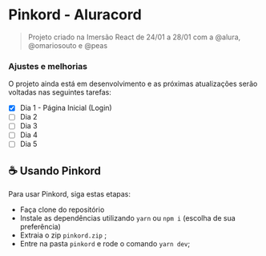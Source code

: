 # Pinkord - Aluracord

<!---Esses são exemplos. Veja https://shields.io para outras pessoas ou para personalizar este conjunto de escudos. Você pode querer incluir dependências, status do projeto e informações de licença aqui--->

> Projeto criado na Imersão React de 24/01 a 28/01 com a @alura, @omariosouto e @peas

### Ajustes e melhorias

O projeto ainda está em desenvolvimento e as próximas atualizações serão voltadas nas seguintes tarefas:

- [x] Dia 1 - Página Inicial (Login)
- [ ] Dia 2
- [ ] Dia 3
- [ ] Dia 4
- [ ] Dia 5

## ☕ Usando Pinkord

Para usar Pinkord, siga estas etapas:

- Faça clone do repositório
- Instale as dependências utilizando `yarn` ou `npm i` (escolha de sua preferência)
- Extraia o zip `pinkord.zip` ;
- Entre na pasta `pinkord` e rode o comando `yarn dev`;
